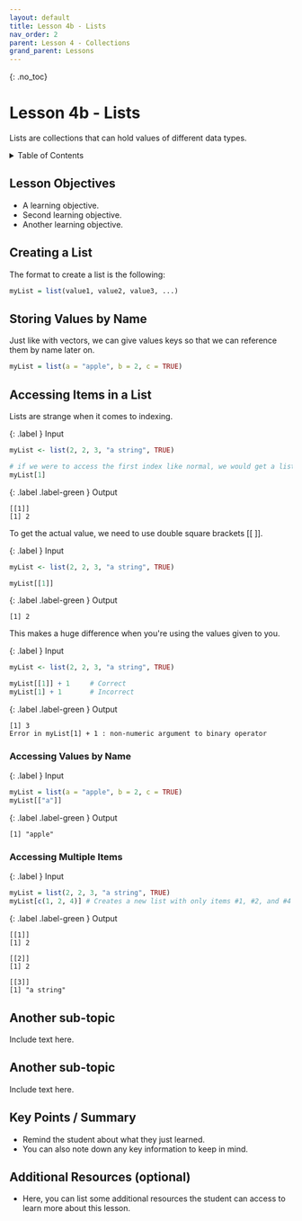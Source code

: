 ```yaml
---
layout: default
title: Lesson 4b - Lists
nav_order: 2
parent: Lesson 4 - Collections
grand_parent: Lessons
---
```


{: .no_toc}  
# Lesson 4b - Lists

Lists are collections that can hold values of different data types.

<details markdown="block">
  <summary>
    Table of Contents
  </summary>
  {: .text-delta }
- TOC
{:toc}
</details>

## Lesson Objectives
- A learning objective.
- Second learning objective.
- Another learning objective.

<!-- ## Lesson Video
The following video demonstrates each of the steps outlined below in text.

<iframe height="416" width="100%" allowfullscreen frameborder=0 src="https://echo360.ca/media/a65689c0-c35c-4f33-9c12-f0ac97883f54/public?autoplay=false&automute=false"></iframe>
[View original here.](https://echo360.ca/media/a65689c0-c35c-4f33-9c12-f0ac97883f54/public?autoplay=false&automute=false) -->

## Creating a List

The format to create a list is the following:

```r
myList = list(value1, value2, value3, ...)
```

## Storing Values by Name

Just like with vectors, we can give values keys so that we can reference them by name later on.

```r
myList = list(a = "apple", b = 2, c = TRUE)
```

## Accessing Items in a List

Lists are strange when it comes to indexing.

<div class="code-example" markdown="1">

{: .label }
Input
```r
myList <- list(2, 2, 3, "a string", TRUE)

# if we were to access the first index like normal, we would get a list with 1 element
myList[1]
```

{: .label .label-green }
Output
```
[[1]]
[1] 2
```
</div>

To get the actual value, we need to use double square brackets [[ ]].

<div class="code-example" markdown="1">

{: .label }
Input
```r
myList <- list(2, 2, 3, "a string", TRUE)

myList[[1]]
```

{: .label .label-green }
Output
```
[1] 2
```
</div>

This makes a huge difference when you're using the values given to you.

<div class="code-example" markdown="1">

{: .label }
Input
```r
myList <- list(2, 2, 3, "a string", TRUE)

myList[[1]] + 1     # Correct
myList[1] + 1       # Incorrect
```

{: .label .label-green }
Output
```
[1] 3
Error in myList[1] + 1 : non-numeric argument to binary operator
```
</div>

### Accessing Values by Name

<div class="code-example" markdown="1">

{: .label }
Input
```r
myList = list(a = "apple", b = 2, c = TRUE)
myList[["a"]]
```

{: .label .label-green }
Output
```
[1] "apple"
```
</div>

### Accessing Multiple Items

<div class="code-example" markdown="1">

{: .label }
Input
```r
myList = list(2, 2, 3, "a string", TRUE)
myList[c(1, 2, 4)] # Creates a new list with only items #1, #2, and #4
```

{: .label .label-green }
Output
```
[[1]]
[1] 2

[[2]]
[1] 2

[[3]]
[1] "a string"
```
</div>



## Another sub-topic

Include text here.

## Another sub-topic

Include text here.

## Key Points / Summary

- Remind the student about what they just learned.
- You can also note down any key information to keep in mind.

## Additional Resources (optional)

- Here, you can list some additional resources the student can access to learn more about this lesson.

